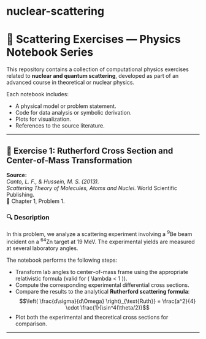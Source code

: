 # nuclear-scattering

# 🧪 Scattering Exercises — Physics Notebook Series

This repository contains a collection of computational physics exercises related to **nuclear and quantum scattering**, developed as part of an advanced course in theoretical or nuclear physics.

Each notebook includes:
- A physical model or problem statement.
- Code for data analysis or symbolic derivation.
- Plots for visualization.
- References to the source literature.

---

## 📘 Exercise 1: Rutherford Cross Section and Center-of-Mass Transformation

**Source:**  
*Canto, L. F., & Hussein, M. S. (2013).*  
*Scattering Theory of Molecules, Atoms and Nuclei*. World Scientific Publishing.  
📍 Chapter 1, Problem 1.

### 🔍 Description

In this problem, we analyze a scattering experiment involving a $^9\mathrm{Be}$ beam incident on a $^{64}\mathrm{Zn}$ target at 19 MeV. The experimental yields are measured at several laboratory angles.

The notebook performs the following steps:

- Transform lab angles to center-of-mass frame using the appropriate relativistic formula (valid for \( \lambda < 1 \)).
- Compute the corresponding experimental differential cross sections.
- Compare the results to the analytical **Rutherford scattering formula**:
  $$\left( \frac{d\sigma}{d\Omega} \right)_{\text{Ruth}} = \frac{a^2}{4} \cdot \frac{1}{\sin^4(\theta/2)}$$
- Plot both the experimental and theoretical cross sections for comparison.

---


